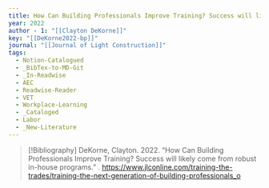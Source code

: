 ```yaml
---
title: How Can Building Professionals Improve Training? Success will likely come from robust in-house programs
year: 2022
author - 1: "[[Clayton DeKorne]]"
key: "[[DeKorne2022-bp]]"
journal: "[[Journal of Light Construction]]"
tags:
  - Notion-Catalogued
  - _BibTex-to-MD-Git
  - _In-Readwise
  - AEC
  - Readwise-Reader
  - VET
  - Workplace-Learning
  - _Cataloged
  - Labor
  - _New-Literature
---
```


> [!Bibliography]
> DeKorne, Clayton. 2022. “How Can Building Professionals Improve Training? Success will likely come from robust in-house programs.” . https://www.jlconline.com/training-the-trades/training-the-next-generation-of-building-professionals_o